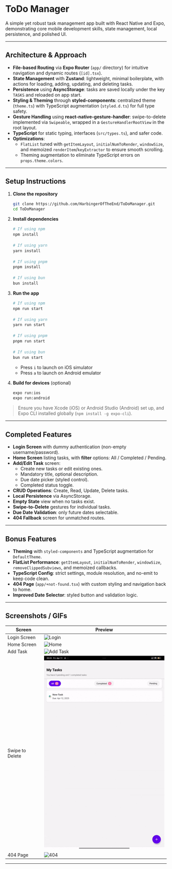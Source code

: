 # ToDo Manager

A simple yet robust task management app built with React Native and Expo, demonstrating core mobile development skills, state management, local persistence, and polished UI.

---

## Architecture & Approach

- **File-based Routing** via **Expo Router** (`app/` directory) for intuitive navigation and dynamic routes (`[id].tsx`).
- **State Management** with **Zustand**: lightweight, minimal boilerplate, with actions for loading, adding, updating, and deleting tasks.
- **Persistence** using **AsyncStorage**: tasks are saved locally under the key `TASKS` and reloaded on app start.
- **Styling & Theming** through **styled-components**: centralized theme (`theme.ts`) with TypeScript augmentation (`styled.d.ts`) for full type safety.
- **Gesture Handling** using **react-native-gesture-handler**: swipe-to-delete implemented via `Swipeable`, wrapped in a `GestureHandlerRootView` in the root layout.
- **TypeScript** for static typing, interfaces (`src/types.ts`), and safer code.
- **Optimizations**:
  - `FlatList` tuned with `getItemLayout`, `initialNumToRender`, `windowSize`, and memoized `renderItem`/`keyExtractor` to ensure smooth scrolling.
  - Theming augmentation to eliminate TypeScript errors on `props.theme.colors`.

---

## Setup Instructions

1. **Clone the repository**

   ```bash
   git clone https://github.com/HarbingerOfTheEnd/ToDoManager.git
   cd ToDoManager
   ```

2. **Install dependencies**

   ```bash
   # If using npm
   npm install

   # If using yarn
   yarn install

   # If using pnpm
   pnpm install

   # If using bun
   bun install
   ```

3. **Run the app**

   ```bash
   # If using npm
   npm run start

   # If using yarn
   yarn run start

   # If using pnpm
   pnpm run start

   # If using bun
   bun run start
   ```

   - Press `i` to launch on iOS simulator
   - Press `a` to launch on Android emulator

4. **Build for devices** (optional)

   ```bash
   expo run:ios
   expo run:android
   ```

> Ensure you have Xcode (iOS) or Android Studio (Android) set up, and Expo CLI installed globally (`npm install -g expo-cli`).

---

## Completed Features

- **Login Screen** with dummy authentication (non-empty username/password).
- **Home Screen** listing tasks, with **filter** options: All / Completed / Pending.
- **Add/Edit Task** screen:
  - Create new tasks or edit existing ones.
  - Mandatory title, optional description.
  - Due date picker (styled control).
  - Completed status toggle.
- **CRUD Operations**: Create, Read, Update, Delete tasks.
- **Local Persistence** via AsyncStorage.
- **Empty State** view when no tasks exist.
- **Swipe-to-Delete** gestures for individual tasks.
- **Due Date Validation**: only future dates selectable.
- **404 Fallback** screen for unmatched routes.

---

## Bonus Features

- **Theming** with `styled-components` and TypeScript augmentation for `DefaultTheme`.
- **FlatList Performance**: `getItemLayout`, `initialNumToRender`, `windowSize`, `removeClippedSubviews`, and memoized callbacks.
- **TypeScript Config**: strict settings, module resolution, and no-emit to keep code clean.
- **404 Page** (`app/+not-found.tsx`) with custom styling and navigation back to home.
- **Improved Date Selector**: styled button and validation logic.

---

## Screenshots / GIFs

| Screen               | Preview                                  |
| -------------------- | ---------------------------------------- |
| Login Screen         | ![Login](assets/login.png)               |
| Home Screen          | ![Home](assets/home.png)                 |
| Add Task             | ![Add Task](assets/add-task.png)         |
| Swipe to Delete      | ![Swipe Delete](assets/swipe-delete.gif) |
| 404 Page             | ![404](assets/404.png)                   |

---
